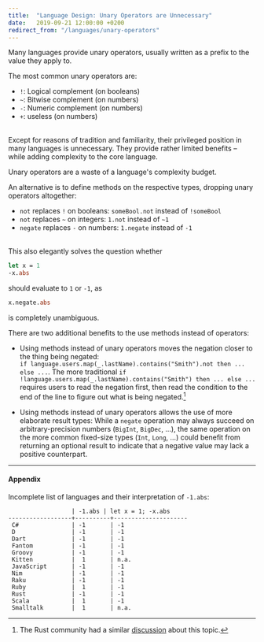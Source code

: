 ```yaml
---
title:  "Language Design: Unary Operators are Unnecessary"
date:   2019-09-21 12:00:00 +0200
redirect_from: "/languages/unary-operators"
---
```


Many languages provide unary operators, usually written as a prefix to the value they apply to.

The most common unary operators are:

- `!`: Logical complement (on booleans)
- `~`: Bitwise complement (on numbers)
- `-`: Numeric complement (on numbers)
- `+`: useless (on numbers)

<br/>Except for reasons of tradition and familiarity, their privileged position in many languages is unnecessary.
They provide rather limited benefits – while adding complexity to the core language.

Unary operators are a waste of a language's complexity budget.

An alternative is to define methods on the respective types, dropping unary operators altogether:

- `not` replaces `!` on booleans: `someBool.not` instead of `!someBool`
- `not` replaces `~` on integers: `1.not` instead of `~1`
- `negate` replaces `-` on numbers: `1.negate` instead of `-1`

<br/>This also elegantly solves the question whether

```ml
let x = 1
-x.abs
```

should evaluate to `1` or `-1`, as

```ml
x.negate.abs
```

is completely unambiguous.

There are two additional benefits to the use methods instead of operators:

- Using methods instead of unary operators moves the negation closer to the thing being negated:  
  `if language.users.map(_.lastName).contains("Smith").not then ... else ...`.
  The more traditional `if !language.users.map(_.lastName).contains("Smith") then ... else ...`
  requires users to read the negation first, then read the condition to the end of the line to figure out what is being negated.[^1]

- Using methods instead of unary operators allows the use of more elaborate result types:
  While a `negate` operation may always succeed on arbitrary-precision numbers (`BigInt`, `BigDec`, ...),
  the same operation on the more common fixed-size types (`Int`, `Long`, ...) could benefit from returning an optional
  result to indicate that a negative value may lack a positive counterpart.

---

#### Appendix

Incomplete list of languages and their interpretation of `-1.abs`:

```
                  | -1.abs | let x = 1; -x.abs
------------------+----------+---------------------
 C#               | -1       | -1
 D                | -1       | -1
 Dart             | -1       | -1
 Fantom           | -1       | -1
 Groovy           | -1       | -1
 Kitten           |  1       | n.a.
 JavaScript       | -1       | -1
 Nim              | -1       | -1
 Raku             | -1       | -1
 Ruby             |  1       | -1
 Rust             | -1       | -1
 Scala            |  1       | -1
 Smalltalk        |  1       | n.a.
```

[^1]: The Rust community had a similar [discussion](https://internals.rust-lang.org/t/the-is-not-empty-method-as-more-clearly-alternative-for-is-empty/) about this topic. 
